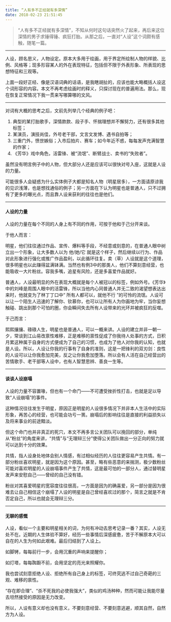 ```yaml
---
title: “人有多不正经就有多深情”
date: 2018-02-23 21:51:45 
---
```

> “人有多不正经就有多深情”，不知从何时这句话突然火了起来，再后来这位深情的男子求锤得锤、疯狂打胎。从那之后，一直对“人设”这个词颇有感触，随笔一篇。

***
人设，顾名思义，人物设定。原本大多用于绘画，用于界定所绘制人物的样貌、比例、风格等；现多形容某人的外在表现特征，包括但不限于外表形象、所表现的思想特征和三观等。
 
上面一段好正经、像是汉语词典的话语，是我瞎胡扯的，应该也能大略概括人设这个词形容的内容。本文不再考虑绘画时的释义，只探讨现在的普遍用法。那么，现在恢复正常情况下我一贯来写哪算哪的文风。
***
对词有大概的思考之后，文前先列举几个经典的例子吧：
1. 典型的某打胎歌手，深情款款、段子手、怀揣理想并不懈努力，还有很多其他标签；
2. 某演员，演技尚佳，外号老干部，文言文发博、遇书自拍等；
3. 三重门外，愤世嫉俗；入市后拍片、赛车；如今年近不惑，每每发声充满智慧的作家；
4. 《芳华》戏中角色，活雷锋、被“流氓”、断臂战士、卖书的“失败者”。

虽然没有明言例子中的人物，但大部分人还是应该可以很快对号入座，这就是人设的力量。

可能很多人会疑惑为什么实体例子大都是知名人物（明星居多），一方面请原谅我的见识浅薄，也是想找通俗的例子；另一方面在下认为明星也是普通人，只不过拥有了更多的曝光点，而且靠人设来获利的往往也是他们。
***
#### 人设的力量
人设的力量在每个不同的人身上有不同的作用，可按于他和于己分开来谈。

于他人而言：

明星，他们往往通过作品、宣传、爆料等手段，不经意或刻意的，在普通人眼中树立出一个形象，让大多数人以为 他/她/它 就是这个样子，然后继续以行为、作品对此形象进行强化或推广作品盈利，以此循环往复。卖（草）人设就是这个道理，很多明星也以此赚得盆满钵满。当然也有例3中的那类人，他们不算刻意经营，也能吸收一大片粉丝。容我多嘴，追星有风险，还是多喜爱作品就好。

普通人，人设最明显的外在表现大概就是每个人被冠以的标签，例如外号。《芳华》中的刘峰是周围人眼中的活雷锋，所以当他内心同普通人并无二致的渴望想表达出来时，他就变为了林丁丁口中“ 所有人都可以，就他不行 ”的可怜的流氓。人设可以让一个陌生人迅速的了解你、钦慕你，也可以让所有人为你画地为牢，当你妄想触碰、跳出到那个可怕的圈，你会瞬间失去所有人设带来的光环并被疯狂的反噬。

于己而言：

熙熙攘攘、碌碌人生，明星也是普通人，可以一概来讲。人设的建立并非一朝一夕，常谈到江山易改禀性难移，正是难移的禀性促成了你我待人处事的方式，日积月累这种属于自身的方式便成为了自己的习惯，也成为了他人对你我的认知，也就是人设。所以，人设让你我的行事有了自身的准则，这是一把锋利的双刃剑：良性的人设可以让你我愈加完美，反之让你我愈加堕落。所以会有人活在自己经营出的苦情歌手、老干部等人设中，也有人智慧思辨、善良一生等。
***
#### 谈谈人设崩塌
人设的力量不容置喙，但也有一个命门——不可遭受挫折性打击，也就是足以导致“人设崩塌”的事件。

这种情况往往发生于明星，原因正是明星的人设很多情况下并非本人生活中的实际形象，再苦心的经营，也可能会功亏一篑。崩塌后的影响往往是直接的利益损失以及将来事业的前途黯淡。

但这个命门也并非真正的死穴，本文不再多言公关团队可以挽回的部分，单纯从“粉丝”的角度来讲，“共情”与“无理辩三分”使得公关团队做出一分正向的努力就可以达到十分的效果。

共情，指人设身处地体会别人情感，有过相似经历的人往往更容易产生共情。有一部分粉丝喜欢明星，就是因为这个原因。甚至，略有些恶意的来揣测，极少数粉丝可能对喜欢明星的人设崩塌事件产生了共情，这是最可怕的一部分人，通过替明星发声来安慰自己——曾经的自己没有错。

粉丝对其喜爱明星的宽容度往往很高，一方面是因为的确喜爱，另一部分是因为很难去让自己相信这个崩塌了人设的明星是自己曾经喜欢过的那个，简言之就是不肯否定自己，所以也就会无理辩三分。
***
#### 无聊的感慨
人设，看似一个主要和明星相关的词，为何有冲动去思考记录一番？其实，人设无处不在。近期的人生体验不算好，经历一些事情后深感疲惫，苦于不解原本大可以自在的人生为何如此艰难。最后归结到了人设上。

如脚铐，每每前行一步，会用沉重的声响来提醒你；

如灯塔，每每踟蹰不前，会用坚定的亮光来照耀你。

我也尝试刻意拒绝人设、拒绝所有自己身上的标签，可终究逃不过自己奇葩的三观、难移的禀性。

“存在即合理”、“杀不死我的必使我强大”，类似的鸡汤种种，然而可能让我能尽量去坦然接受的原因是无力改变。

所以，人设有意义却也没有意义，不要刻意经营、不要刻意逃避，顺其自然，自然方为人设。